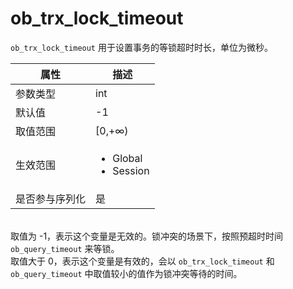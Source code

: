 ob_trx_lock_timeout
========================================

`ob_trx_lock_timeout` 用于设置事务的等锁超时时长，单位为微秒。

| **属性**  |                                                   **描述**                                                   |
|---------|------------------------------------------------------------------------------------------------------------|
| 参数类型    | int                                                                                                        |
| 默认值     | -1                                                                                                         |
| 取值范围    | \[0,+∞)                                                                                             |
| 生效范围    | <ul><li>Global</li><li>Session</li></ul>    |
| 是否参与序列化 | 是                                                                                                          |

<br>取值为 -1，表示这个变量是无效的。锁冲突的场景下，按照预超时时间 `ob_query_timeout` 来等锁。<br>取值大于 0，表示这个变量是有效的，会以 `ob_trx_lock_timeout` 和 `ob_query_timeout` 中取值较小的值作为锁冲突等待的时间。
